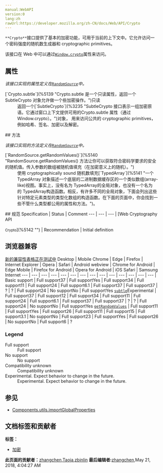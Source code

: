 ```yaml
---
manual:WebAPI
version:0
lang:zh
rawUrl:https://developer.mozilla.org/zh-CN/docs/Web/API/Crypto
---
```






`**Crypto**`接口提供了基本的加密功能，可用于当前的上下文中。它允许访问一个密码强度的随机数生成器和 cryptographic primitives。



该接口在 Web 中可以通过[`Window.crypto`](%5137 "Window.crypto只读属性返回与全局对象关联的 Crypto对象。 此对象允许网页访问某些加密相关服务。")属性来访问。


## 属性<a name="属性"></a>


<em>该接口实现的属性定义在[`RandomSource`](%5138 "RandomSource 代表密码学安全随机数的来源。它可以通过全局对象的 Crypto 获取：网页中的 Window.crypto，Workrt 里面的 WorkerGlobalScope.crypto。")中。</em>

<dl><dt>[`Crypto.subtle`](%5139 "Crypto.subtle 是一个只读属性，返回一个 SubtleCrypto 对象允许做一个些加密操作。")<i></i>只读</dt><dd>返回一个[`SubtleCrypto`](%3235 "SubtleCrypto 接口表示一组加密原语。它通过窗口上下文提供可用的Crypto.subtle 属性（通过Window.crypto）。")对象， 用来访问公共的 cryptographic primitives，例如哈希、签名、加密以及解密。</dd></dl>
## 方法<a name="方法"></a>


<em>该接口实现的方法定义在[`RandomSource`](%5138 "RandomSource 代表密码学安全随机数的来源。它可以通过全局对象的 Crypto 获取：网页中的 Window.crypto，Workrt 里面的 WorkerGlobalScope.crypto。")中。</em>

<dl><dt>[`RandomSource.getRandomValues()`](%5140 "RandomSource.getRandomValues() 方法让你可以获取符合密码学要求的安全的随机值。传入参数的数组被随机值填充（在加密意义上的随机）。")</dt><dd>使用 cryptographically sound 随机数填充[`TypedArray`](%5141 "一个TypedArray 对象描述一个底层的二进制数据缓存区的一个类似数组(array-like)视图。事实上，没有名为 TypedArray的全局对象，也没有一个名为的 TypedArray构造函数。相反，有许多不同的全局对象，下面会列出这些针对特定元素类型的类型化数组的构造函数。在下面的页面中，你会找到一些不管什么类型都公用的属性和方法。")。</dd></dl>
## 规范<a name="规范"></a>
Specification | Status | Comment 
 ---  |  ---  |  ---  | 
[Web Cryptography API<br></br><small>Crypto</small>](%5142 "") | Recommendation | Initial definition 


## 浏览器兼容<a name="浏览器兼容"></a>
[新的兼容性表格正在测试中<i></i>](%3360 "")
<abbr>Desktop<i></i></abbr> | <abbr>Mobile<i></i></abbr> 
<abbr>Chrome<i></i></abbr> | <abbr>Edge<i></i></abbr> | <abbr>Firefox<i></i></abbr> | <abbr>Internet Explorer<i></i></abbr> | <abbr>Opera<i></i></abbr> | <abbr>Safari<i></i></abbr> | <abbr>Android webview<i></i></abbr> | <abbr>Chrome for Android<i></i></abbr> | <abbr>Edge Mobile<i></i></abbr> | <abbr>Firefox for Android<i></i></abbr> | <abbr>Opera for Android<i></i></abbr> | <abbr>iOS Safari<i></i></abbr> | <abbr>Samsung Internet<i></i></abbr> 
 ---  |  ---  |  ---  |  ---  |  ---  |  ---  |  ---  |  ---  |  ---  |  ---  |  ---  |  ---  |  ---  |  ---  | 
Basic support | <abbr>Full support</abbr>37 | <abbr>Full support</abbr>Yes | <abbr>Full support</abbr>34 | <abbr>Full support</abbr>11 | <abbr>Full support</abbr>24 | <abbr>Full support</abbr>6.1 | <abbr>Full support</abbr>37 | <abbr>Full support</abbr>37 | <abbr>?</abbr> | <abbr>?</abbr> | <abbr>Full support</abbr>24 | <abbr>No support</abbr>No | <abbr>Full support</abbr>Yes 
[`subtle`](%5143 "")<abbr>Experimental<i></i></abbr> | <abbr>Full support</abbr>37 | <abbr>Full support</abbr>12 | <abbr>Full support</abbr>34 | <abbr>Full support</abbr>11 | <abbr>Full support</abbr>24 | <abbr>Full support</abbr>6.1 | <abbr>Full support</abbr>37 | <abbr>Full support</abbr>37 | <abbr>?</abbr> | <abbr>?</abbr> | <abbr>Full support</abbr>24 | <abbr>No support</abbr>No | <abbr>Full support</abbr>Yes 
[`getRandomValues`](%5144 "") | <abbr>Full support</abbr>11 | <abbr>Full support</abbr>Yes | <abbr>Full support</abbr>26 | <abbr>Full support</abbr>11 | <abbr>Full support</abbr>15 | <abbr>Full support</abbr>3.1 | <abbr>No support</abbr>No | <abbr>Full support</abbr>23 | <abbr>Full support</abbr>Yes | <abbr>Full support</abbr>26 | <abbr>No support</abbr>No | <abbr>Full support</abbr>6 | <abbr>?</abbr> 


### Legend<a name="Legend"></a>
<dl><dt><abbr>Full support</abbr></dt><dd>Full support</dd><dt><abbr>No support</abbr></dt><dd>No support</dd><dt><abbr>Compatibility unknown</abbr></dt><dd>Compatibility unknown</dd><dt><abbr>Experimental. Expect behavior to change in the future.<i></i></abbr></dt><dd>Experimental. Expect behavior to change in the future.</dd></dl>

## 参见<a name="参见"></a>

* [Components.utils.importGlobalProperties](%4146 "")



## 文档标签和贡献者
**标签：**
* [加密](%5145 "")

**此页面的贡献者：**[zhangchen](%3367 ""),[Taoja](%3471 ""),[zbinlin](%5146 "")
**最后编辑者:**[zhangchen](%3367 ""),<time>May 21, 2018, 4:04:27 AM</time>


